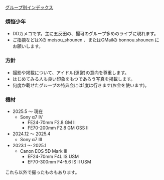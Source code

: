 [グループ別インデックス](index.md)

### 煩悩少年

- DDカメコです。主に五反田の、撮可のグループ多めのライブに現れます。
- ご指摘などはXの meisou\_shounen 、またはGMailの bonnou.shounen にお願いします。

### 方針

- 撮影や掲載について、アイドル(運営)の意向を尊重します。
- はじめてみる人も良い印象をもつであろう写真を掲載します。
- 何度か載せたグループの特典会には1度は行きます(お金を使います)。

### 機材

- 2025.5 〜 現在
  - Sony α7 IV
    - FE24-70mm F2.8 GM II
    - FE70-200mm F2.8 GM OSS II
- 2024.12 〜 2025.4
  - Sony α7 III
- 2023.1 〜 2025.1
  - Canon EOS 5D Mark III
    - EF24-70mm F4L IS USM
    - EF70-300mm F4-5.6 IS II USM

これら以外で撮ったものもあります。
